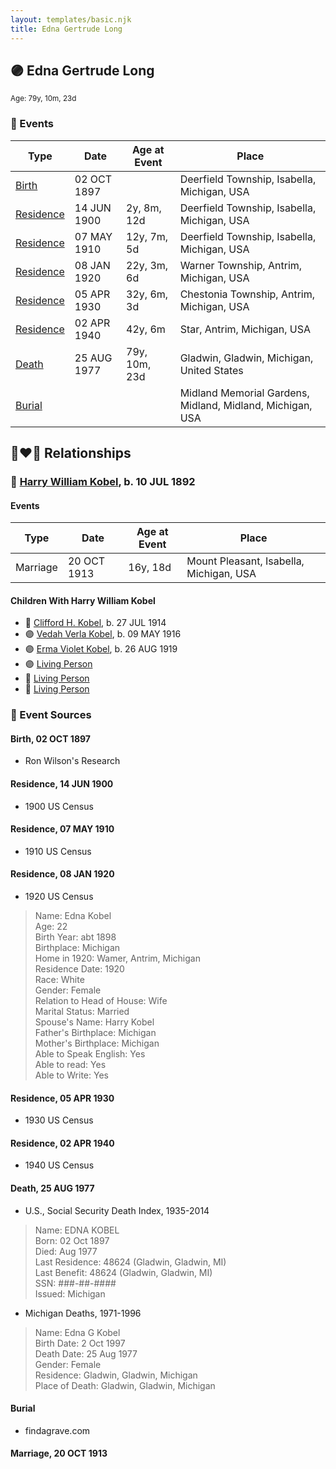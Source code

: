 ```yaml
---
layout: templates/basic.njk
title: Edna Gertrude Long
---
```

## 🟣 Edna Gertrude Long
<small>Age: 79y, 10m, 23d</small>

### 📆 Events

Type | Date | Age at Event | Place
------ | ------ | ------ | ------
[Birth](#event-event-3) | 02 OCT 1897 |  | Deerfield Township, Isabella, Michigan, USA
[Residence](#event-event-0) | 14 JUN 1900 | 2y, 8m, 12d | Deerfield Township, Isabella, Michigan, USA
[Residence](#event-event-1) | 07 MAY 1910 | 12y, 7m, 5d | Deerfield Township, Isabella, Michigan, USA
[Residence](#event-event-2) | 08 JAN 1920 | 22y, 3m, 6d | Warner Township, Antrim, Michigan, USA
[Residence](#event-event-3) | 05 APR 1930 | 32y, 6m, 3d | Chestonia Township, Antrim, Michigan, USA
[Residence](#event-event-4) | 02 APR 1940 | 42y, 6m | Star, Antrim, Michigan, USA
[Death](#event-event-9) | 25 AUG 1977 | 79y, 10m, 23d | Gladwin, Gladwin, Michigan, United States
[Burial](#event-event-10) |  |  | Midland Memorial Gardens, Midland, Midland, Michigan, USA

## 👩‍❤️‍👨 Relationships

### 🔵 [Harry William Kobel](/people/3/30496161), b. 10 JUL 1892

#### Events

Type | Date | Age at Event | Place
------ | ------ | ------ | ------
Marriage | 20 OCT 1913 | 16y, 18d | Mount Pleasant, Isabella, Michigan, USA
#### Children With Harry William Kobel
* 🔵 [Clifford H. Kobel](/people/2/28732388), b. 27 JUL 1914
* 🟣 [Vedah Verla Kobel](/people/6/67698772), b. 09 MAY 1916
* 🟣 [Erma Violet Kobel](/people/9/97335746), b. 26 AUG 1919
* 🟣 [Living Person](/people/4/49691942)
* 🔵 [Living Person](/people/2/26156627)
* 🔵 [Living Person](/people/3/32391326)
### 📰 Event Sources

#### <a id="event-event-3"></a> Birth, 02 OCT 1897
* Ron Wilson's Research

#### <a id="event-event-0"></a> Residence, 14 JUN 1900
* 1900 US Census

#### <a id="event-event-1"></a> Residence, 07 MAY 1910
* 1910 US Census

#### <a id="event-event-2"></a> Residence, 08 JAN 1920
* 1920 US Census
>   
  > Name: Edna Kobel  
  > Age: 22  
  > Birth Year: abt 1898  
  > Birthplace: Michigan  
  > Home in 1920: Wamer, Antrim, Michigan  
  > Residence Date: 1920  
  > Race: White  
  > Gender: Female  
  > Relation to Head of House: Wife  
  > Marital Status: Married  
  > Spouse's Name: Harry Kobel  
  > Father's Birthplace: Michigan  
  > Mother's Birthplace: Michigan  
  > Able to Speak English: Yes  
  > Able to read: Yes  
  > Able to Write: Yes

#### <a id="event-event-3"></a> Residence, 05 APR 1930
* 1930 US Census

#### <a id="event-event-4"></a> Residence, 02 APR 1940
* 1940 US Census

#### <a id="event-event-9"></a> Death, 25 AUG 1977
* U.S., Social Security Death Index, 1935-2014
>   
  > Name: EDNA KOBEL  
  > Born: 02 Oct 1897  
  > Died: Aug 1977  
  > Last Residence: 48624 (Gladwin, Gladwin, MI)  
  > Last Benefit: 48624 (Gladwin, Gladwin, MI)  
  > SSN: ###-##-####  
  > Issued: Michigan
* Michigan Deaths, 1971-1996
>   
  > Name:  Edna G Kobel  
  > Birth Date: 2 Oct 1997  
  > Death Date: 25 Aug 1977  
  > Gender: Female  
  > Residence: Gladwin, Gladwin, Michigan  
  > Place of Death: Gladwin, Gladwin, Michigan

#### <a id="event-event-10"></a> Burial
* findagrave.com
#### <a id="event-family-0-event-0"></a> Marriage, 20 OCT 1913
